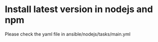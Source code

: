 # Install latest version in nodejs and npm #
Please check the yaml file in ansible/nodejs/tasks/main.yml